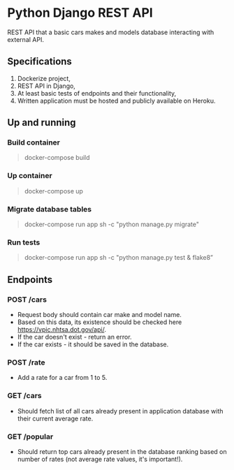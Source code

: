 # Python Django REST API

REST API that a basic cars makes and models database interacting with external API.

## Specifications

1) Dockerize project,
2) REST API in Django,
3) At least basic tests of endpoints and their functionality,
4) Written application must be hosted and publicly available on Heroku.

## Up and running

### Build container

> docker-compose build

### Up container

> docker-compose up

### Migrate database tables

> docker-compose run app sh -c "python manage.py migrate"

### Run tests

> docker-compose run app sh -c "python manage.py test & flake8”

## Endpoints 

### POST /cars

* Request body should contain car make and model name.
* Based on this data, its existence should be checked here https://vpic.nhtsa.dot.gov/api/.
* If the car doesn't exist - return an error.
* If the car exists - it should be saved in the database.

### POST /rate

* Add a rate for a car from 1 to 5.

### GET /cars

* Should fetch list of all cars already present in application database with their current average rate.

### GET /popular

* Should return top cars already present in the database ranking based on number of rates (not average rate values, it's important!).
